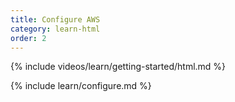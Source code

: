 ```yaml
---
title: Configure AWS
category: learn-html
order: 2
---
```


{% include videos/learn/getting-started/html.md %}

{% include learn/configure.md %}
